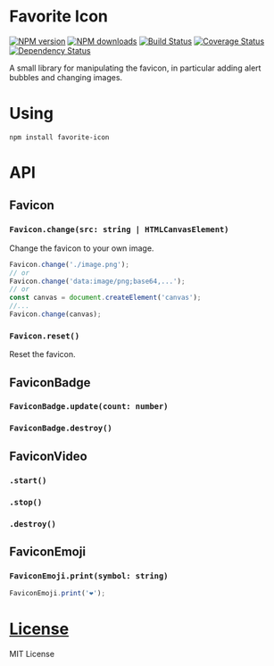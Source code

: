 Favorite Icon
=============

[![NPM version](https://img.shields.io/npm/v/favorite-icon.svg?style=flat)](https://www.npmjs.com/package/favorite-icon)
[![NPM downloads](https://img.shields.io/npm/dm/favorite-icon.svg?style=flat)](https://www.npmjs.com/package/favorite-icon)
[![Build Status](https://img.shields.io/travis/hcodes/favorite-icon.svg?style=flat)](https://travis-ci.org/hcodes/favorite-icon)
[![Coverage Status](https://img.shields.io/coveralls/hcodes/favorite-icon.svg?style=flat)](https://coveralls.io/r/hcodes/favorite-icon)
[![Dependency Status](https://img.shields.io/david/hcodes/favorite-icon.svg?style=flat)](https://david-dm.org/hcodes/favorite-icon)

A small library for manipulating the favicon, in particular adding alert bubbles and changing images.

# Using
`npm install favorite-icon`


# API

## Favicon

### `Favicon.change(src: string | HTMLCanvasElement)`
Change the favicon to your own image.

```js
Favicon.change('./image.png');
// or
Favicon.change('data:image/png;base64,...');
// or
const canvas = document.createElement('canvas');
//...
Favicon.change(canvas);
```

### `Favicon.reset()`
Reset the favicon.

## FaviconBadge

### `FaviconBadge.update(count: number)`

### `FaviconBadge.destroy()`

## FaviconVideo

### `.start()`

### `.stop()`

### `.destroy()`

## FaviconEmoji

### `FaviconEmoji.print(symbol: string)`
```js
FaviconEmoji.print('❤️');
```

# [License](./LICENSE)
MIT License
